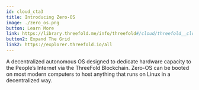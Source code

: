 ```yaml
---
id: cloud_cta3
title: Introducing Zero-OS 
image: ./zero_os.png
button: Learn More
link: https://library.threefold.me/info/threefold#/cloud/threefold__cloud_products 
button2: Expand The Grid
link2: https://explorer.threefold.io/all
---
```

A decentralized autonomous OS designed to dedicate hardware capacity to the People’s Internet via the ThreeFold Blockchain. Zero-OS can be booted on most modern computers to host anything that runs on Linux in a decentralized way.
